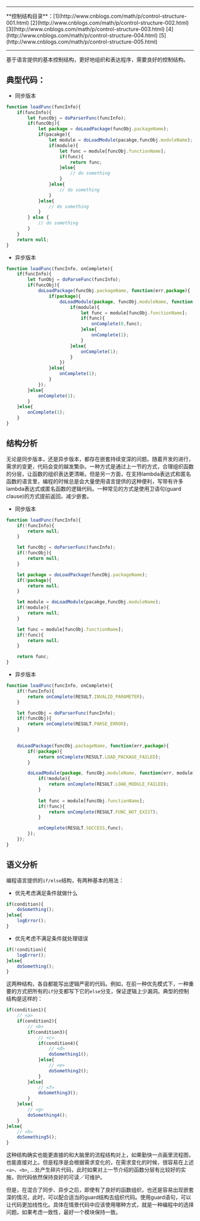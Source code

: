 <hr/>
**控制结构目录**：[1](http://www.cnblogs.com/math/p/control-structure-001.html) [2](http://www.cnblogs.com/math/p/control-structure-002.html) [3](http://www.cnblogs.com/math/p/control-structure-003.html) [4](http://www.cnblogs.com/math/p/control-structure-004.html) [5](http://www.cnblogs.com/math/p/control-structure-005.html)
<hr/>

基于语言提供的基本控制结构，更好地组织和表达程序，需要良好的控制结构。

## 典型代码：

- 同步版本

```javascript
function loadFunc(funcInfo){
    if(funcInfo){
        let funcObj = doParserFunc(funcInfo);
        if(funcObj){
            let package = doLoadPackage(funcObj.packageName);
            if(pacakge){
                let module = doLoadModule(pacakge,funcObj.moduleName);
                if(module){
                    let func = module[funcObj.functionName];
                    if(func){
                        return func;
                    }else{
                        // do something
                    }
                }else{
                    // do something
                }
            }else{
                // do something
            }
        } else {
            // do something
        }
    }
    return null;
}
```

- 异步版本

```javascript
function loadFunc(funcInfo, onComplete){
    if(funcInfo){
        let funObj = doParseFunc(funcInfo);
        if(funcObj){
            doLoadPackage(funcObj.packageName, function(err,package){
                if(package){
                    doLoadModule(package, funcObj.moduleName, function(err, module){
                        if(module){
                            let func = module[funcObj.functionName];
                            if(func){
                                onComplete(0,func);
                            }else{
                                onComplete(1);
                            }
                        }else{
                            onComplete(1);
                        }
                    })
                }else{
                    onComplete(1);
                }
            });
        }else{
            onComplete(1);
        }
    }else{
        onComplete(1);
    }
}
```

## 结构分析

无论是同步版本，还是异步版本，都存在嵌套持续变深的问题。随着开发的进行，需求的变更，代码会变的越发繁杂。一种方式是通过上一节的方式，合理组织函数的分层，让函数的组织表达更清晰。但是另一方面，在支持lambda表达式和匿名函数的语言里，编程的时候总是会大量使用语言提供的这种便利，写带有许多lambda表达式或匿名函数的逻辑代码。一种常见的方式是使用卫语句(guard clause)的方式提前返回，减少嵌套。

- 同步版本

```javascript
function loadFunc(funcInfo){
    if(!funcInfo){
        return null;
    }

    let funcObj = doParserFunc(funcInfo);
    if(!funcObj){
        return null;
    }

    let package = doLoadPackage(funcObj.packageName);
    if(!package){
        return null;
    }

    let module = doLoadModule(pacakge,funcObj.moduleName);
    if(!module){
        return null;
    }

    let func = module[funcObj.functionName];
    if(!func){
        return null;
    }

    return func;
}
```

- 异步版本

```javascript
function loadFunc(funcInfo, onComplete){
    if(!funcInfo){
        return onComplete(RESULT.INVALID_PARAMETER);
    }

    let funcObj = doParserFunc(funcInfo);
    if(!funcObj){
        return onComplete(RESULT.PARSE_ERROR);
    }

    
    doLoadPackage(funcObj.packageName, function(err,package){
        if(!package){
            return onComplete(RESULT.LOAD_PACKAGE_FAILED);
        }

        doLoadModule(package, funcObj.moduleName, function(err, module){
            if(!module){
                return onComplete(RESULT.LOAD_MODULE_FAILED);
            }
            
            let func = module[funcObj.functionName];
            if(!func){
                return onComplete(RESULT.FUNC_NOT_EXIST);
            }

            onComplete(RESULT.SUCCESS,func);
        });
    });
}
```

## 语义分析

编程语言提供的`if/else`结构，有两种基本的用法：

- 优先考虑满足条件就做什么
```javascript
if(condition){
    doSomething();
}else{
    logError();
}
```

- 优先考虑不满足条件就处理错误

```javascript
if(!condition){
    logError();
}else{
    doSomething();
}
```

这两种结构，各自都能写出逻辑严密的代码。例如，在前一种优先模式下，一种重要的方式把所有的`if`分支都写下它的`else`分支，保证逻辑上少漏洞。典型的控制结构是这样的：

```javascript
if(condition1){
    // <a>
    if(condition2){
        // <b>
        if(condition3){
            // <c>
            if(condition4){
                // <d>
                doSomething1();
            }else{
                // <e>
                doSomething2();
            }
        }else{
            // <f>
            doSomething3();
        }
    }else{
        // <g>
        doSomething4();
    }
}else{
    // <h>
    doSomething5();
}
```

这种结构确实也能更直接的和大脑里的流程结构对上，如果勤快一点画里流程图，也能直接对上。但是程序是会根据需求变化的，在需求变化的时候，很容易在上述`<a>`、`<b>`, ...处产生碎片代码，此时如果对上一节介绍的函数分层有比较好的实施，则代码依然保持良好的可读／可维护。

但是，在混合了同步、异步之后，即使有了良好的函数组织，也还是容易出现嵌套深的情况，此时，可以配合适当的guard结构去组织代码。使用guard语句，可以让代码更加线性化。具体在情景代码中应该使用哪种方式，就是一种编程中的选择问题。如果考虑一致性，最好一个模块保持一致。




